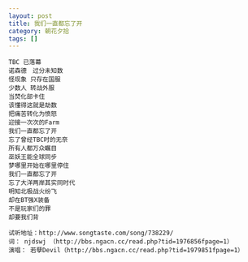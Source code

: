 ```yaml
---
layout: post
title: 我们一直都忘了开
category: 朝花夕拾
tags: []
---
```


	TBC 已落幕 
	诺森德　过分未知数 
	怪现象 只存在国服 
	少数人 转战外服 
	当焚化部卡住 
	该懂得这就是劫数 
	把痛苦转化为愤怒 
	迎接一次次的Farm 
	我们一直都忘了开 
	忘了曾经TBC时的无奈 
	所有人都万众瞩目 
	巫妖王能全球同步 
	梦哪里开始在哪里停住 
	我们一直都忘了开 
	忘了大洋两岸其实同时代 
	明知北极战火纷飞 
	却在BT强X装备 
	不是玩家们的罪 
	却要我们背

	试听地址：http://www.songtaste.com/song/738229/
	词： njdswj （http://bbs.ngacn.cc/read.php?tid=1976856fpage=1）
	演唱： 若孽Devil（http://bbs.ngacn.cc/read.php?tid=1979851fpage=1）